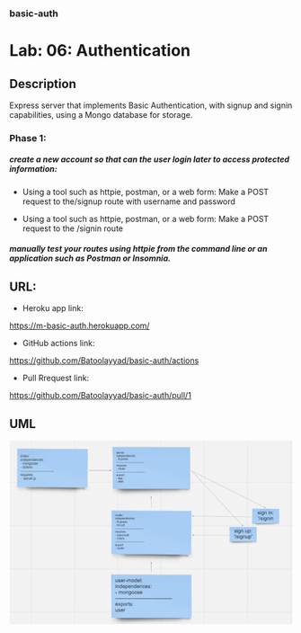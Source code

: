 ### basic-auth

# Lab: 06: Authentication

## Description
Express server that implements Basic Authentication, with signup and signin capabilities, using a Mongo database for storage.

### Phase 1:
##### create a new account so that can the user login later to access protected information: 

- Using a tool such as httpie, postman, or a web form:
Make a POST request to the/signup route with username and password


- Using a tool such as httpie, postman, or a web form:
Make a POST request to the /signin route


##### manually test your routes using httpie from the command line or an application such as Postman or Insomnia. 


## URL:


- Heroku app link:


https://m-basic-auth.herokuapp.com/



- GitHub actions link:


https://github.com/Batoolayyad/basic-auth/actions


- Pull Rrequest link:


https://github.com/Batoolayyad/basic-auth/pull/1



## UML
![UML-lab6.PNG](./img/UML-lab6.PNG)